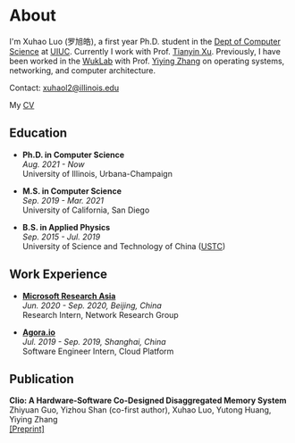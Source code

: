 # About

I'm Xuhao Luo (罗旭皓), a first year Ph.D. student in the [Dept of Computer Science](https://cs.illinois.edu) at [UIUC](https://illinois.edu/). Currently I work with Prof. [Tianyin Xu](https://tianyin.github.io). Previously, I have been worked in the [WukLab](http://wuklab.io) with Prof. [Yiying Zhang](https://cseweb.ucsd.edu/~yiying/) on operating systems, networking, and computer architecture. 

Contact: xuhaol2@illinois.edu

<p>
  My
  <a href="/Luo_Xuhao_CV.pdf">CV</a>
</p>

## Education

- **Ph.D. in Computer Science**  
  *Aug. 2021 - Now*  
  University of Illinois, Urbana-Champaign

- **M.S. in Computer Science**  
  *Sep. 2019 - Mar. 2021*    
  University of California, San Diego

- **B.S. in Applied Physics**  
  *Sep. 2015 - Jul. 2019*  
  University of Science and Technology of China ([USTC](https://en.ustc.edu.cn))

## Work Experience

- **[Microsoft Research Asia](https://www.msra.cn)**  
  *Jun. 2020 - Sep. 2020, Beijing, China*  
  Research Intern, Network Research Group

- **[Agora.io](https://agora.io)**  
  *Jul. 2019 - Sep. 2019, Shanghai, China*  
  Software Engineer Intern, Cloud Platform

## Publication

 **Clio: A Hardware-Software Co-Designed Disaggregated Memory System**  
 Zhiyuan Guo, Yizhou Shan (co-first author), Xuhao Luo, Yutong Huang, Yiying Zhang  
 [[Preprint]](https://arxiv.org/pdf/2108.03492.pdf)

